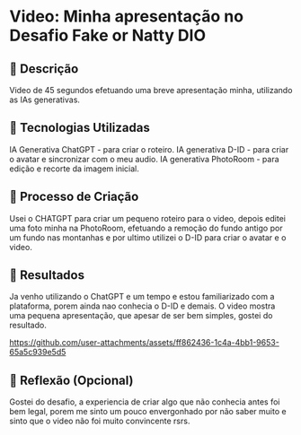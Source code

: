 # Video: Minha apresentação no Desafio Fake or Natty DIO

## 📒 Descrição
Video de 45 segundos efetuando uma breve apresentação minha, utilizando as IAs generativas.

## 🤖 Tecnologias Utilizadas
IA Generativa ChatGPT - para criar o roteiro.
IA generativa D-ID - para criar o avatar e sincronizar com o meu audio.
IA generativa PhotoRoom - para edição e recorte da imagem inicial.

## 🧐 Processo de Criação
Usei o CHATGPT para criar um pequeno roteiro para o video, depois editei uma foto minha na PhotoRoom, efetuando a remoção do fundo antigo por um fundo nas montanhas e por ultimo utilizei o D-ID para criar o avatar e o video.

## 🚀 Resultados
Ja venho utilizando o ChatGPT e um tempo e estou familiarizado com a plataforma, porem ainda nao conhecia o D-ID e demais. O video mostra uma pequena apresentação, que apesar de ser bem simples, gostei do resultado.

https://github.com/user-attachments/assets/ff862436-1c4a-4bb1-9653-65a5c939e5d5

## 💭 Reflexão (Opcional)
Gostei do desafio, a experiencia de criar algo que não conhecia antes foi bem legal, porem me sinto um pouco envergonhado por não saber muito e sinto que o video não foi muito convincente rsrs.
